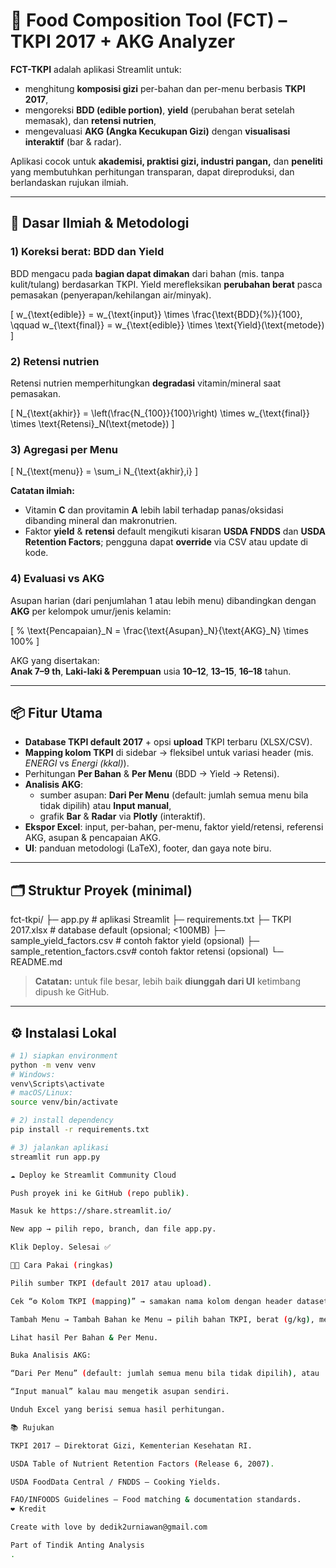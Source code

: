 # 🥗 Food Composition Tool (FCT) – TKPI 2017 + AKG Analyzer

**FCT-TKPI** adalah aplikasi Streamlit untuk:
- menghitung **komposisi gizi** per-bahan dan per-menu berbasis **TKPI 2017**,
- mengoreksi **BDD (edible portion)**, **yield** (perubahan berat setelah memasak), dan **retensi nutrien**,
- mengevaluasi **AKG (Angka Kecukupan Gizi)** dengan **visualisasi interaktif** (bar & radar).

Aplikasi cocok untuk **akademisi, praktisi gizi, industri pangan,** dan **peneliti** yang membutuhkan perhitungan transparan, dapat direproduksi, dan berlandaskan rujukan ilmiah.

---

## 🔬 Dasar Ilmiah & Metodologi

### 1) Koreksi berat: BDD dan Yield
BDD mengacu pada **bagian dapat dimakan** dari bahan (mis. tanpa kulit/tulang) berdasarkan TKPI. Yield merefleksikan **perubahan berat** pasca pemasakan (penyerapan/kehilangan air/minyak).

\[
w_{\text{edible}} = w_{\text{input}} \times \frac{\text{BDD}(\%)}{100}, \qquad 
w_{\text{final}} = w_{\text{edible}} \times \text{Yield}(\text{metode})
\]

### 2) Retensi nutrien
Retensi nutrien memperhitungkan **degradasi** vitamin/mineral saat pemasakan.

\[
N_{\text{akhir}} = \left(\frac{N_{100}}{100}\right) \times w_{\text{final}} \times \text{Retensi}_N(\text{metode})
\]

### 3) Agregasi per Menu
\[
N_{\text{menu}} = \sum_i N_{\text{akhir},i}
\]

**Catatan ilmiah:**
- Vitamin **C** dan provitamin **A** lebih labil terhadap panas/oksidasi dibanding mineral dan makronutrien.
- Faktor **yield** & **retensi** default mengikuti kisaran **USDA FNDDS** dan **USDA Retention Factors**; pengguna dapat **override** via CSV atau update di kode.

### 4) Evaluasi vs AKG
Asupan harian (dari penjumlahan 1 atau lebih menu) dibandingkan dengan **AKG** per kelompok umur/jenis kelamin:

\[
\% \text{Pencapaian}_N = \frac{\text{Asupan}_N}{\text{AKG}_N} \times 100\%
\]

AKG yang disertakan:  
**Anak 7–9 th**, **Laki-laki & Perempuan** usia **10–12**, **13–15**, **16–18** tahun.

---

## 📦 Fitur Utama

- **Database TKPI default 2017** + opsi **upload** TKPI terbaru (XLSX/CSV).
- **Mapping kolom TKPI** di sidebar → fleksibel untuk variasi header (mis. *ENERGI* vs *Energi (kkal)*).
- Perhitungan **Per Bahan** & **Per Menu** (BDD → Yield → Retensi).
- **Analisis AKG**:
  - sumber asupan: **Dari Per Menu** (default: jumlah semua menu bila tidak dipilih) atau **Input manual**,
  - grafik **Bar** & **Radar** via **Plotly** (interaktif).
- **Ekspor Excel**: input, per-bahan, per-menu, faktor yield/retensi, referensi AKG, asupan & pencapaian AKG.
- **UI**: panduan metodologi (LaTeX), footer, dan gaya note biru.

---

## 🗂️ Struktur Proyek (minimal)
fct-tkpi/
├─ app.py # aplikasi Streamlit
├─ requirements.txt
├─ TKPI 2017.xlsx # database default (opsional; <100MB)
├─ sample_yield_factors.csv # contoh faktor yield (opsional)
├─ sample_retention_factors.csv# contoh faktor retensi (opsional)
└─ README.md


> **Catatan:** untuk file besar, lebih baik **diunggah dari UI** ketimbang dipush ke GitHub.

---

## ⚙️ Instalasi Lokal

```bash
# 1) siapkan environment
python -m venv venv
# Windows:
venv\Scripts\activate
# macOS/Linux:
source venv/bin/activate

# 2) install dependency
pip install -r requirements.txt

# 3) jalankan aplikasi
streamlit run app.py

☁️ Deploy ke Streamlit Community Cloud

Push proyek ini ke GitHub (repo publik).

Masuk ke https://share.streamlit.io/

New app → pilih repo, branch, dan file app.py.

Klik Deploy. Selesai ✅

🧑‍💻 Cara Pakai (ringkas)

Pilih sumber TKPI (default 2017 atau upload).

Cek “⚙️ Kolom TKPI (mapping)” → samakan nama kolom dengan header dataset Anda.

Tambah Menu → Tambah Bahan ke Menu → pilih bahan TKPI, berat (g/kg), metode masak.

Lihat hasil Per Bahan & Per Menu.

Buka Analisis AKG:

“Dari Per Menu” (default: jumlah semua menu bila tidak dipilih), atau

“Input manual” kalau mau mengetik asupan sendiri.

Unduh Excel yang berisi semua hasil perhitungan.

📚 Rujukan

TKPI 2017 – Direktorat Gizi, Kementerian Kesehatan RI.

USDA Table of Nutrient Retention Factors (Release 6, 2007).

USDA FoodData Central / FNDDS – Cooking Yields.

FAO/INFOODS Guidelines – Food matching & documentation standards.
❤️ Kredit

Create with love by dedik2urniawan@gmail.com

Part of Tindik Anting Analysis
.
